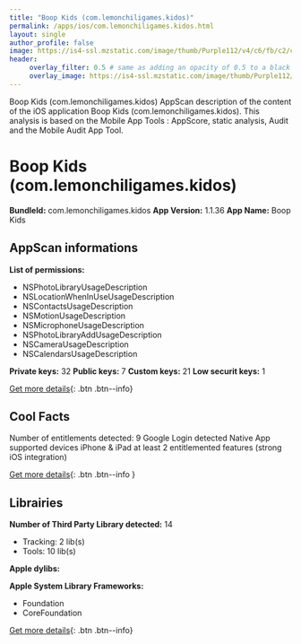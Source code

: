 ```yaml
---
title: "Boop Kids (com.lemonchiligames.kidos)"
permalink: /apps/ios/com.lemonchiligames.kidos.html
layout: single
author_profile: false
image: https://is4-ssl.mzstatic.com/image/thumb/Purple112/v4/c6/fb/c2/c6fbc28f-ef04-4e98-6b91-684dbfdf96c6/AppIcon-0-0-1x_U007emarketing-0-0-0-7-0-0-sRGB-0-0-0-GLES2_U002c0-512MB-85-220-0-0.png/512x512bb.jpg
header: 
     overlay_filter: 0.5 # same as adding an opacity of 0.5 to a black background
     overlay_image: https://is4-ssl.mzstatic.com/image/thumb/Purple112/v4/c6/fb/c2/c6fbc28f-ef04-4e98-6b91-684dbfdf96c6/AppIcon-0-0-1x_U007emarketing-0-0-0-7-0-0-sRGB-0-0-0-GLES2_U002c0-512MB-85-220-0-0.png/512x512bb.jpg
---
```

Boop Kids (com.lemonchiligames.kidos) AppScan description of the content of the iOS application Boop Kids (com.lemonchiligames.kidos). This analysis is based on the Mobile App Tools : AppScore, static analysis, Audit and the Mobile Audit App Tool.

# Boop Kids (com.lemonchiligames.kidos)

**BundleId:** com.lemonchiligames.kidos
**App Version:** 1.1.36
**App Name:** Boop Kids


## AppScan informations 

**List of permissions:** 
- NSPhotoLibraryUsageDescription
- NSLocationWhenInUseUsageDescription
- NSContactsUsageDescription
- NSMotionUsageDescription
- NSMicrophoneUsageDescription
- NSPhotoLibraryAddUsageDescription
- NSCameraUsageDescription
- NSCalendarsUsageDescription
  
  
**Private keys:** 32
**Public keys:** 7
**Custom keys:** 21
**Low securit keys:** 1
  
[Get more details](/pricing.html){: .btn .btn--info}

## Cool Facts

Number of entitlements detected: 9
Google Login detected
Native App
supported devices iPhone & iPad
at least 2 entitlemented features (strong iOS integration)
  
[Get more details](/pricing.html){: .btn .btn--info }

## Librairies 
**Number of Third Party Library detected:** 14
- Tracking: 2 lib(s)
- Tools: 10 lib(s)


**Apple dylibs:**


**Apple System Library Frameworks:**
- Foundation
- CoreFoundation


  
[Get more details](/pricing.html){: .btn .btn--info}

